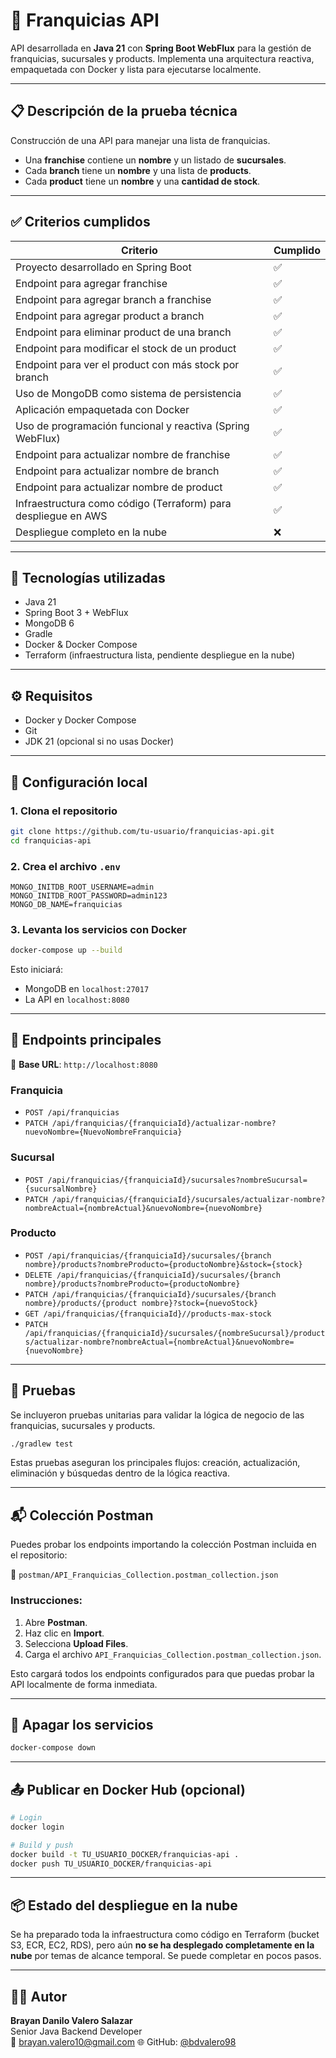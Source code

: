 # 🏪 Franquicias API

API desarrollada en **Java 21** con **Spring Boot WebFlux** para la gestión de franquicias, sucursales y products. Implementa una arquitectura reactiva, empaquetada con Docker y lista para ejecutarse localmente.

---

## 📋 Descripción de la prueba técnica

Construcción de una API para manejar una lista de franquicias.  
- Una **franchise** contiene un **nombre** y un listado de **sucursales**.  
- Cada **branch** tiene un **nombre** y una lista de **products**.  
- Cada **product** tiene un **nombre** y una **cantidad de stock**.

---

## ✅ Criterios cumplidos

| Criterio                                                         | Cumplido |
|------------------------------------------------------------------|----------|
| Proyecto desarrollado en Spring Boot                             | ✅       |
| Endpoint para agregar franchise                                 | ✅       |
| Endpoint para agregar branch a franchise                      | ✅       |
| Endpoint para agregar product a branch                        | ✅       |
| Endpoint para eliminar product de una branch                  | ✅       |
| Endpoint para modificar el stock de un product                  | ✅       |
| Endpoint para ver el product con más stock por branch         | ✅       |
| Uso de MongoDB como sistema de persistencia                      | ✅       |
| Aplicación empaquetada con Docker                                | ✅       |
| Uso de programación funcional y reactiva (Spring WebFlux)        | ✅       |
| Endpoint para actualizar nombre de franchise                    | ✅       |
| Endpoint para actualizar nombre de branch                      | ✅       |
| Endpoint para actualizar nombre de product                      | ✅       |
| Infraestructura como código (Terraform) para despliegue en AWS   | ✅       |
| Despliegue completo en la nube                                   | ❌       |

---

## 🧰 Tecnologías utilizadas

- Java 21
- Spring Boot 3 + WebFlux
- MongoDB 6
- Gradle
- Docker & Docker Compose
- Terraform (infraestructura lista, pendiente despliegue en la nube)

---

## ⚙️ Requisitos

- Docker y Docker Compose
- Git
- JDK 21 (opcional si no usas Docker)

---

## 🔧 Configuración local

### 1. Clona el repositorio

```bash
git clone https://github.com/tu-usuario/franquicias-api.git
cd franquicias-api
```

### 2. Crea el archivo `.env`

```env
MONGO_INITDB_ROOT_USERNAME=admin
MONGO_INITDB_ROOT_PASSWORD=admin123
MONGO_DB_NAME=franquicias
```

### 3. Levanta los servicios con Docker

```bash
docker-compose up --build
```

Esto iniciará:
- MongoDB en `localhost:27017`
- La API en `localhost:8080`

---

## 🧪 Endpoints principales

📍 **Base URL**: `http://localhost:8080`

### Franquicia
- `POST /api/franquicias`
- `PATCH /api/franquicias/{franquiciaId}/actualizar-nombre?nuevoNombre={NuevoNombreFranquicia}`


### Sucursal
- `POST /api/franquicias/{franquiciaId}/sucursales?nombreSucursal={sucursalNombre}`
- `PATCH /api/franquicias/{franquiciaId}/sucursales/actualizar-nombre?nombreActual={nombreActual}&nuevoNombre={nuevoNombre}`

### Producto
- `POST /api/franquicias/{franquiciaId}/sucursales/{branch nombre}/products?nombreProducto={productoNombre}&stock={stock}`
- `DELETE /api/franquicias/{franquiciaId}/sucursales/{branch nombre}/products?nombreProducto={productoNombre}`
- `PATCH /api/franquicias/{franquiciaId}/sucursales/{branch nombre}/products/{product nombre}?stock={nuevoStock}`
- `GET /api/franquicias/{franquiciaId}//products-max-stock`
- `PATCH /api/franquicias/{franquiciaId}/sucursales/{nombreSucursal}/products/actualizar-nombre?nombreActual={nombreActual}&nuevoNombre={nuevoNombre}`
---

## 🧪 Pruebas
Se incluyeron pruebas unitarias para validar la lógica de negocio de las franquicias, sucursales y products.
```bash
./gradlew test
```
Estas pruebas aseguran los principales flujos: creación, actualización, eliminación y búsquedas dentro de la lógica reactiva.

---

## 📬 Colección Postman

Puedes probar los endpoints importando la colección Postman incluida en el repositorio:

📁 `postman/API_Franquicias_Collection.postman_collection.json`

### Instrucciones:

1. Abre **Postman**.
2. Haz clic en **Import**.
3. Selecciona **Upload Files**.
4. Carga el archivo `API_Franquicias_Collection.postman_collection.json`.

Esto cargará todos los endpoints configurados para que puedas probar la API localmente de forma inmediata.

---

## 🧼 Apagar los servicios

```bash
docker-compose down
```

---

## 📤 Publicar en Docker Hub (opcional)

```bash
# Login
docker login

# Build y push
docker build -t TU_USUARIO_DOCKER/franquicias-api .
docker push TU_USUARIO_DOCKER/franquicias-api
```

---

## 📦 Estado del despliegue en la nube

Se ha preparado toda la infraestructura como código en Terraform (bucket S3, ECR, EC2, RDS), pero aún **no se ha desplegado completamente en la nube** por temas de alcance temporal. Se puede completar en pocos pasos.

---


## 👨‍💻 Autor

**Brayan Danilo Valero Salazar**  
Senior Java Backend Developer  
📧 brayan.valero10@gmail.com
🌐 GitHub: [@bdvalero98](https://github.com/bdvalero98)
